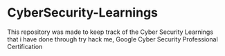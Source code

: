 # CyberSecurity-Learnings
This repository was made to keep track of the Cyber Security Learnings that i have done through try hack me, Google Cyber Security Professional Certification
